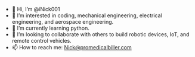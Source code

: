 - 👋 Hi, I’m @iNick001
- 👀 I’m interested in coding, mechanical engineering, electrical engineering, and aerospace engineering.
- 🌱 I’m currently learning python.
- 💞️ I’m looking to collaborate with others to build robotic devices, IoT, and remote control vehicles.
- 📫 How to reach me: Nick@promedicalbiller.com

<!---
iNick001/iNick001 is a ✨ special ✨ repository because its `README.md` (this file) appears on your GitHub profile.
You can click the Preview link to take a look at your changes.
--->

